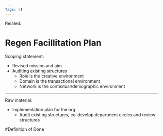 ```yaml
---
Tags: []
---
```

Related: 
# Regen Facillitation Plan

Scoping statement:
- Revised mission and aim 
- Auditing existing structures
	- Role is the creative environment
	- Domain is the transactional environment
	- Network is the contextual/demographic environment




---
Raw material:
- Implementation plan for the org
	- Audit existing structures, co-develop department circles and review structures



#Definition of Done